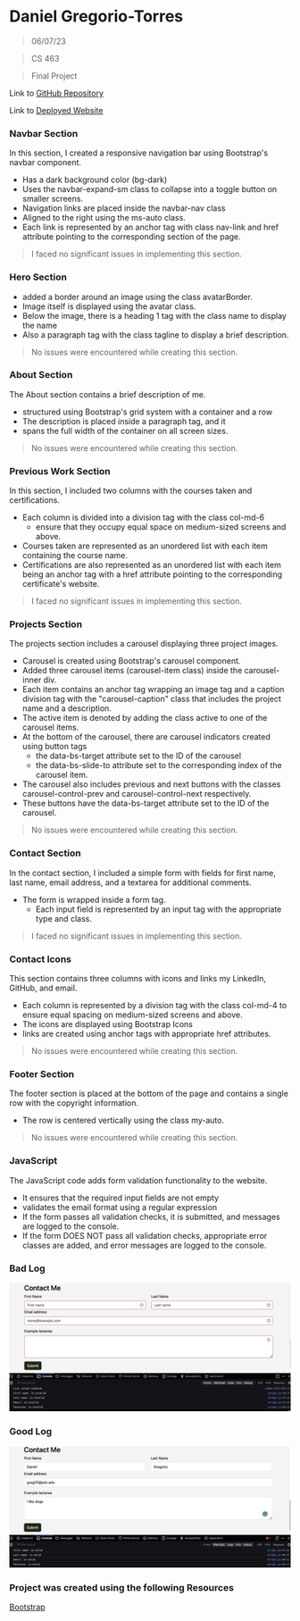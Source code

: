 # Daniel Gregorio-Torres
> 06/07/23

> CS 463

> Final Project

Link to [GitHub Repository](https://github.com/iwnl-daniel/iwnl-daniel.github.io)

Link to [Deployed Website](https://iwnl-daniel.github.io/)

### Navbar Section
In this section, I created a responsive navigation bar using Bootstrap's navbar component. 
- Has a dark background color (bg-dark) 
- Uses the navbar-expand-sm class to collapse into a toggle button on smaller screens. 
- Navigation links are placed inside the navbar-nav class 
- Aligned to the right using the ms-auto class. 
- Each link is represented by an anchor tag with class nav-link and href attribute pointing to the corresponding section of the page.
> I faced no significant issues in implementing this section.

### Hero Section
- added a border around an image using the class avatarBorder. 
- Image itself is displayed using the avatar class. 
- Below the image, there is a heading 1 tag with the class name to display the name
- Also a paragraph tag with the class tagline to display a brief description.
> No issues were encountered while creating this section.

### About Section
The About section contains a brief description of me. 
- structured using Bootstrap's grid system with a container and a row
- The description is placed inside a paragraph tag, and it 
- spans the full width of the container on all screen sizes.
> No issues were encountered while creating this section.

### Previous Work Section
In this section, I included two columns with the courses taken and certifications. 
- Each column is divided into a division tag with the class col-md-6
  - ensure that they occupy equal space on medium-sized screens and above.
- Courses taken are represented as an unordered list with each item containing the course name.
- Certifications are also represented as an unordered list with each item being an anchor tag with a href attribute pointing to the corresponding certificate's website.
> I faced no significant issues in implementing this section.

### Projects Section
The projects section includes a carousel displaying three project images. 
- Carousel is created using Bootstrap's carousel component. 
- Added three carousel items (carousel-item class) inside the carousel-inner div. 
- Each item contains an anchor tag wrapping an image tag and a caption division tag with the "carousel-caption" class that includes the project name and a description. 
- The active item is denoted by adding the class active to one of the carousel items.
- At the bottom of the carousel, there are carousel indicators created using button tags
  - the data-bs-target attribute set to the ID of the carousel
  - the data-bs-slide-to attribute set to the corresponding index of the carousel item.
- The carousel also includes previous and next buttons with the classes carousel-control-prev and carousel-control-next respectively. 
- These buttons have the data-bs-target attribute set to the ID of the carousel.
> No issues were encountered while creating this section.

### Contact Section
In the contact section, I included a simple form with fields for first name, last name, email address, and a textarea for additional comments. 
- The form is wrapped inside a form tag. 
  - Each input field is represented by an input tag with the appropriate type and class.
> I faced no significant issues in implementing this section.

### Contact Icons
This section contains three columns with icons and links my LinkedIn, GitHub, and email. 
- Each column is represented by a division tag with the class col-md-4 to ensure equal spacing on medium-sized screens and above.
- The icons are displayed using Bootstrap Icons
- links are created using anchor tags with appropriate href attributes.
> No issues were encountered while creating this section.

### Footer Section
The footer section is placed at the bottom of the page and contains a single row with the copyright information. 
- The row is centered vertically using the class my-auto.
> No issues were encountered while creating this section.

### JavaScript
The JavaScript code adds form validation functionality to the website. 
- It ensures that the required input fields are not empty 
- validates the email format using a regular expression
- If the form passes all validation checks, it is submitted, and messages are logged to the console.
- If the form DOES NOT pass all validation checks, appropriate error classes are added, and error messages are logged to the console.

### Bad Log
![alt text](https://github.com/iwnl-daniel/iwnl-daniel.github.io/blob/main/images/badLog.png)
### Good Log
![alt text](https://github.com/iwnl-daniel/iwnl-daniel.github.io/blob/main/images/goodLog.png)

### Project was created using the following Resources

[Bootstrap](https://getbootstrap.com/)
